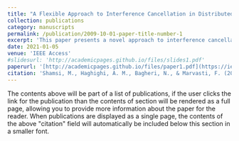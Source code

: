```yaml
---
title: "A Flexible Approach to Interference Cancellation in Distributed Sensor Networks"
collection: publications
category: manuscripts
permalink: /publication/2009-10-01-paper-title-number-1
excerpt: 'This paper presents a novel approach to interference cancellation in distributed sensor networks.'
date: 2021-01-05
venue: 'IEEE Access'
#slidesurl: 'http://academicpages.github.io/files/slides1.pdf'
paperurl: '[http://academicpages.github.io/files/paper1.pdf](https://ieeexplore.ieee.org/document/9347462)'
citation: 'Shamsi, M., Haghighi, A. M., Bagheri, N., & Marvasti, F. (2021). A Flexible Approach to Interference Cancellation in Distributed Sensor Networks. IEEE Communications Letters, 25(6), 1853-1856.'
---
```


The contents above will be part of a list of publications, if the user clicks the link for the publication than the contents of section will be rendered as a full page, allowing you to provide more information about the paper for the reader. When publications are displayed as a single page, the contents of the above "citation" field will automatically be included below this section in a smaller font.

